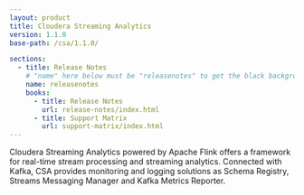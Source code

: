```yaml
---
layout: product
title: Cloudera Streaming Analytics
version: 1.1.0
base-path: /csa/1.1.0/

sections:
  - title: Release Notes
    # "name" here below must be "releasenotes" to get the black background
    name: releasenotes
    books:
      - title: Release Notes
        url: release-notes/index.html
      - title: Support Matrix
        url: support-matrix/index.html
---
```

Cloudera Streaming Analytics powered by Apache Flink offers a framework
for real-time stream processing and streaming analytics. Connected with
Kafka, CSA provides monitoring and logging solutions as Schema Registry,
Streams Messaging Manager and Kafka Metrics Reporter.
